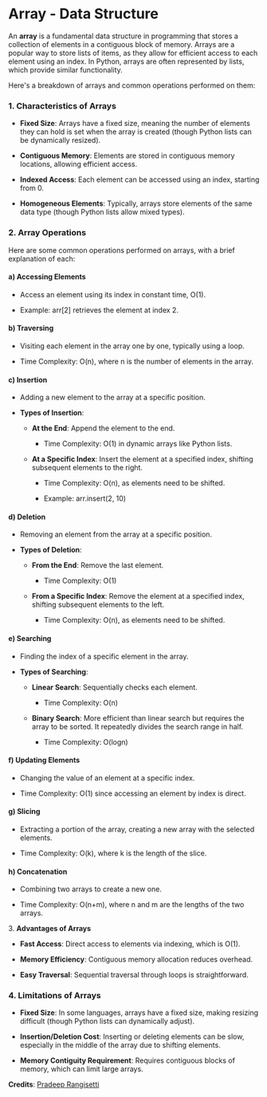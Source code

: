 <h1>Array - Data Structure</h1>
An <b>array</b> is a fundamental data structure in programming that stores a collection of elements in a contiguous block of memory. Arrays are a popular way to store lists of items, as they allow for efficient access to each element using an index. In Python, arrays are often represented by lists, which provide similar functionality.

Here's a breakdown of arrays and common operations performed on them:

### 1\. **Characteristics of Arrays**

*   **Fixed Size**: Arrays have a fixed size, meaning the number of elements they can hold is set when the array is created (though Python lists can be dynamically resized).
    
*   **Contiguous Memory**: Elements are stored in contiguous memory locations, allowing efficient access.
    
*   **Indexed Access**: Each element can be accessed using an index, starting from 0.
    
*   **Homogeneous Elements**: Typically, arrays store elements of the same data type (though Python lists allow mixed types).

### 2\. **Array Operations**

Here are some common operations performed on arrays, with a brief explanation of each:

#### a) **Accessing Elements**

*   Access an element using its index in constant time, O(1).
    
*   Example: arr\[2\] retrieves the element at index 2.
    

#### b) **Traversing**

*   Visiting each element in the array one by one, typically using a loop.
    
*   Time Complexity: O(n), where n is the number of elements in the array.
    

#### c) **Insertion**

*   Adding a new element to the array at a specific position.
    
*   **Types of Insertion**:
    
    *   **At the End**: Append the element to the end.
        
        *   Time Complexity: O(1) in dynamic arrays like Python lists.
            
    *   **At a Specific Index**: Insert the element at a specified index, shifting subsequent elements to the right.
        
        *   Time Complexity: O(n), as elements need to be shifted.
            
        *   Example: arr.insert(2, 10)
            

#### d) **Deletion**

*   Removing an element from the array at a specific position.
    
*   **Types of Deletion**:
    
    *   **From the End**: Remove the last element.
        
        *   Time Complexity: O(1)
            
    *   **From a Specific Index**: Remove the element at a specified index, shifting subsequent elements to the left.
        
        *   Time Complexity: O(n), as elements need to be shifted.
            

#### e) **Searching**

*   Finding the index of a specific element in the array.
    
*   **Types of Searching**:
    
    *   **Linear Search**: Sequentially checks each element.
        
        *   Time Complexity: O(n)
            
    *   **Binary Search**: More efficient than linear search but requires the array to be sorted. It repeatedly divides the search range in half.
        
        *   Time Complexity: O(log⁡n)
            

#### f) **Updating Elements**

*   Changing the value of an element at a specific index.
    
*   Time Complexity: O(1) since accessing an element by index is direct.
    

#### g) **Slicing**

*   Extracting a portion of the array, creating a new array with the selected elements.
    
*   Time Complexity: O(k), where k is the length of the slice.
    

#### h) **Concatenation**

*   Combining two arrays to create a new one.
    
*   Time Complexity: O(n+m), where n and m are the lengths of the two arrays.
    

3\. **Advantages of Arrays**

*   **Fast Access**: Direct access to elements via indexing, which is O(1).
    
*   **Memory Efficiency**: Contiguous memory allocation reduces overhead.
    
*   **Easy Traversal**: Sequential traversal through loops is straightforward.
    

### 4\. **Limitations of Arrays**

*   **Fixed Size**: In some languages, arrays have a fixed size, making resizing difficult (though Python lists can dynamically adjust).
    
*   **Insertion/Deletion Cost**: Inserting or deleting elements can be slow, especially in the middle of the array due to shifting elements.
    
*   **Memory Contiguity Requirement**: Requires contiguous blocks of memory, which can limit large arrays.</br>


<b>Credits</b>: [Pradeep Rangisetti](https://www.linkedin.com/in/pradeepbyme)
